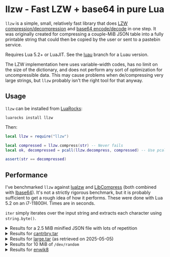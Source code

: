 # llzw - Fast LZW + base64 in pure Lua

`llzw` is a simple, small, relatively fast library that does [LZW compression/decompression](https://en.wikipedia.org/wiki/Lempel%E2%80%93Ziv%E2%80%93Welch) and [base64 encode/decode](https://en.wikipedia.org/wiki/Base64) in one step. It was originally created for compressing a couple-MiB JSON table into a fully printable string that could then be copied by the user or sent to a pastebin service.

Requires Lua 5.2+ or LuaJIT. See the [luau](../../tree/luau) branch for a Luau version.

The LZW implementation here uses variable-width codes, has no limit on the size of the dictionary, and does not perform any sort of optimization for uncompressible data. This may cause problems when de/compressing very large strings, but `llzw` probably isn't the right tool for that anyway.


## Usage

`llzw` can be installed from [LuaRocks](https://luarocks.org):
```
luarocks install llzw
```

Then:
```lua
local llzw = require("llzw")

local compressed = llzw.compress(str) -- Never fails
local ok, decompressed = pcall(llzw.decompress, compressed) -- Use pcall if passing untrusted input

assert(str == decompressed)
```


## Performance

I've benchmarked `llzw` against [lualzw](https://github.com/Rochet2/lualzw) and [LibCompress](https://github.com/OpenPrograms/LibCompress/blob/master/LibCompress.lua) (both combined with [lbase64](https://github.com/iskolbin/lbase64)). It's not a strictly rigorous benchmark, but it is probably sufficient to get a rough idea of how it performs. These were done with Lua 5.2 on an i7-11800H. Times are in seconds.

`iter` simply iterates over the input string and extracts each character using `string.byte()`.

<details>
	<summary>Results for a 2.5 MiB minified JSON file with lots of repetition</summary>

|                   | Compression Time | Decompression Time | Compression Ratio |
|-------------------|------------------|--------------------|-------------------|
| iter              |  0.10            |  0.10              |  1.00             |
| **llzw**          |  **0.33**        |  **0.27**          |  **5.06**         |
| lualzw            |  0.41            |  0.14              |  5.41             |
| lualzw + b64      |  0.49            |  0.23              |  4.06             |
| LibCompress       |  0.55            |  0.14              |  4.14             |
| LibCompress + b64 |  0.71            |  0.23              |  3.11             |
</details>

<details>
	<summary>Results for <a href="https://corpus.canterbury.ac.nz/descriptions/#cantrbry">cantrbry.tar</a></summary>

|                   | Compression Time | Decompression Time | Compression Ratio |
|-------------------|------------------|--------------------|-------------------|
| iter              |  0.11            |  0.11              |  1.00             |
| **llzw**          |  **0.48**        |  **0.36**          |  **2.16**         |
| lualzw            |  0.54            |  0.29              |  2.84             |
| lualzw + b64      |  0.68            |  0.44              |  2.13             |
| LibCompress       |  0.78            |  0.36              |  1.77             |
| LibCompress + b64 |  1.13            |  0.60              |  1.32             |
</details>

<details>
	<summary>Results for <a href="https://corpus.canterbury.ac.nz/descriptions/#large">large.tar</a> (as retrieved on 2025-05-05)</summary>

|                   | Compression Time | Decompression Time | Compression Ratio |
|-------------------|------------------|--------------------|-------------------|
| iter              |  0.41            |  0.41              |  1.00             |
| **llzw**          |  **2.24**        |  **1.55**          |  **2.39**         |
| lualzw            |  2.19            |  1.30              |  2.85             |
| lualzw + b64      |  2.86            |  2.31              |  2.14             |
| LibCompress       |  4.73            |  1.59              |  2.02             |
| LibCompress + b64 |  5.79            |  2.54              |  1.51             |
</details>

<details>
	<summary>Results for 10 MiB of <code>/dev/random</code></summary>

|                   | Compression Time | Decompression Time | Compression Ratio |
|-------------------|------------------|--------------------|-------------------|
| iter              |  0.39            |  0.39              |  1.00             |
| **llzw**          |  **5.81**        |  **3.31**          |  **0.60**         |
| lualzw            |  3.26            |  0.00              |  1.00             |
| lualzw + b64      |  5.52            |  3.39              |  0.75             |
| LibCompress       |  21.46           |  0.00              |  1.00             |
| LibCompress + b64 |  26.46           |  6.86              |  0.75             |
</details>

<details>
	<summary>Results for <a href="https://mattmahoney.net/dc/textdata.html">enwik8</a></summary>

|                   | Compression Time | Decompression Time | Compression Ratio |
|-------------------|------------------|--------------------|-------------------|
| iter              |  3.77            |  3.72              |  1.00             |
| **llzw**          |  **30.48**       |  **17.38**         |  **2.18**         |
| lualzw            |  24.42           |  17.63             |  2.07             |
| lualzw + b64      |  36.98           |  52.48             |  1.55             |
| LibCompress       |  68.52           |  16.02             |  2.09             |
| LibCompress + b64 |  80.13           |  31.07             |  1.57             |
</details>
